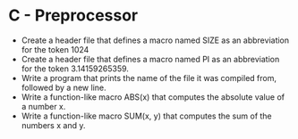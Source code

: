 # C - Preprocessor

* Create a header file that defines a macro named SIZE as an abbreviation for the token 1024
* Create a header file that defines a macro named PI as an abbreviation for the token 3.14159265359.
* Write a program that prints the name of the file it was compiled from, followed by a new line.
* Write a function-like macro ABS(x) that computes the absolute value of a number x.
* Write a function-like macro SUM(x, y) that computes the sum of the numbers x and y.